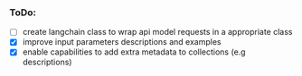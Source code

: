 ### ToDo:
- [ ] create langchain class to wrap api model requests in a appropriate class
- [x] improve input parameters descriptions and examples
- [x] enable capabilities to add extra metadata to collections (e.g descriptions)